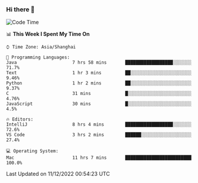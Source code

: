 ### Hi there 👋


<!--START_SECTION:waka-->
![Code Time](http://img.shields.io/badge/Code%20Time-951%20hrs%2022%20mins-blue)

📊 **This Week I Spent My Time On** 

```text
⌚︎ Time Zone: Asia/Shanghai

💬 Programming Languages: 
Java                     7 hrs 58 mins       ██████████████████░░░░░░░   71.7% 
Text                     1 hr 3 mins         ██░░░░░░░░░░░░░░░░░░░░░░░   9.46% 
Python                   1 hr 2 mins         ██░░░░░░░░░░░░░░░░░░░░░░░   9.37% 
C                        31 mins             █░░░░░░░░░░░░░░░░░░░░░░░░   4.76% 
JavaScript               30 mins             █░░░░░░░░░░░░░░░░░░░░░░░░   4.5%

🔥 Editors: 
IntelliJ                 8 hrs 4 mins        ██████████████████░░░░░░░   72.6% 
VS Code                  3 hrs 2 mins        ██████░░░░░░░░░░░░░░░░░░░   27.4%

💻 Operating System: 
Mac                      11 hrs 7 mins       █████████████████████████   100.0%

```


 Last Updated on 11/12/2022 00:54:23 UTC
<!--END_SECTION:waka-->

<!--
**SillyPasty/SillyPasty** is a ✨ _special_ ✨ repository because its `README.md` (this file) appears on your GitHub profile.

Here are some ideas to get you started:

- 🔭 I’m currently working on ...
- 🌱 I’m currently learning ...
- 👯 I’m looking to collaborate on ...
- 🤔 I’m looking for help with ...
- 💬 Ask me about ...
- 📫 How to reach me: ...
- 😄 Pronouns: ...
- ⚡ Fun fact: ...
-->



